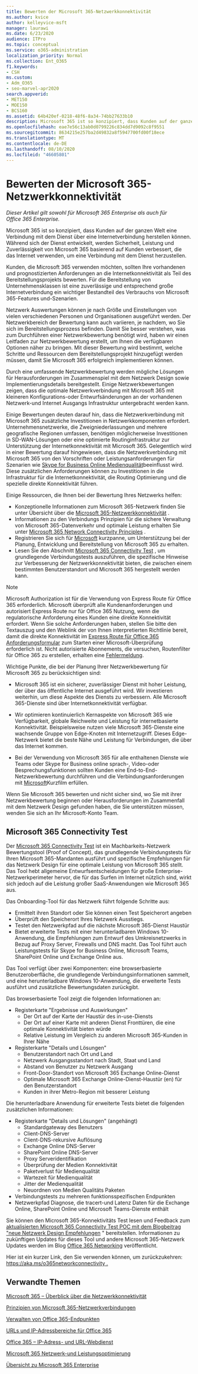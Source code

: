 ```yaml
---
title: Bewerten der Microsoft 365-Netzwerkkonnektivität
ms.author: kvice
author: kelleyvice-msft
manager: laurawi
ms.date: 6/23/2020
audience: ITPro
ms.topic: conceptual
ms.service: o365-administration
localization_priority: Normal
ms.collection: Ent_O365
f1.keywords:
- CSH
ms.custom:
- Adm_O365
- seo-marvel-apr2020
search.appverid:
- MET150
- MOE150
- BCS160
ms.assetid: 64b420ef-0218-48f6-8a34-74bb27633b10
description: Microsoft 365 ist so konzipiert, dass Kunden auf der ganzen Welt eine Verbindung mit dem Dienst über eine Internetverbindung herstellen können. Während sich der Dienst entwickelt, werden Sicherheit, Leistung und Zuverlässigkeit von Microsoft 365 basierend auf Kunden verbessert, die das Internet verwenden, um eine Verbindung mit dem Dienst herzustellen.
ms.openlocfilehash: eae7e56c13ab0d0799226c834dd7d9092c8f9551
ms.sourcegitcommit: 8634215e257ba2d49832a8f5947700fd00f18ece
ms.translationtype: MT
ms.contentlocale: de-DE
ms.lasthandoff: 08/10/2020
ms.locfileid: "46605801"
---
```

# <a name="assessing-microsoft-365-network-connectivity"></a>Bewerten der Microsoft 365-Netzwerkkonnektivität

*Dieser Artikel gilt sowohl für Microsoft 365 Enterprise als auch für Office 365 Enterprise.*

Microsoft 365 ist so konzipiert, dass Kunden auf der ganzen Welt eine Verbindung mit dem Dienst über eine Internetverbindung herstellen können. Während sich der Dienst entwickelt, werden Sicherheit, Leistung und Zuverlässigkeit von Microsoft 365 basierend auf Kunden verbessert, die das Internet verwenden, um eine Verbindung mit dem Dienst herzustellen.
  
Kunden, die Microsoft 365 verwenden möchten, sollten Ihre vorhandenen und prognostizierten Anforderungen an die Internetkonnektivität als Teil des Bereitstellungsprojekts bewerten. Für die Bereitstellung von Unternehmensklassen ist eine zuverlässige und entsprechend große Internetverbindung ein wichtiger Bestandteil des Verbrauchs von Microsoft 365-Features und-Szenarien.
  
Netzwerk Auswertungen können je nach Größe und Einstellungen von vielen verschiedenen Personen und Organisationen ausgeführt werden. Der Netzwerkbereich der Bewertung kann auch variieren, je nachdem, wo Sie sich im Bereitstellungsprozess befinden. Damit Sie besser verstehen, was zum Durchführen einer Netzwerkbewertung benötigt wird, haben wir einen Leitfaden zur Netzwerkbewertung erstellt, um Ihnen die verfügbaren Optionen näher zu bringen. Mit dieser Bewertung wird bestimmt, welche Schritte und Ressourcen dem Bereitstellungsprojekt hinzugefügt werden müssen, damit Sie Microsoft 365 erfolgreich implementieren können.
  
Durch eine umfassende Netzwerkbewertung werden mögliche Lösungen für Herausforderungen im Zusammenspiel mit dem Netzwerk Design sowie Implementierungsdetails bereitgestellt. Einige Netzwerkbewertungen zeigen, dass die optimale Netzwerkverbindung mit Microsoft 365 mit kleineren Konfigurations-oder Entwurfsänderungen an der vorhandenen Netzwerk-und Internet Ausgangs Infrastruktur untergebracht werden kann.

Einige Bewertungen deuten darauf hin, dass die Netzwerkverbindung mit Microsoft 365 zusätzliche Investitionen in Netzwerkkomponenten erfordert. Unternehmensnetzwerke, die Zweigniederlassungen und mehrere geografische Regionen umfassen, benötigen möglicherweise Investitionen in SD-WAN-Lösungen oder eine optimierte Routinginfrastruktur zur Unterstützung der Internetkonnektivität mit Microsoft 365. Gelegentlich wird in einer Bewertung darauf hingewiesen, dass die Netzwerkverbindung mit Microsoft 365 von den Vorschriften oder Leistungsanforderungen für Szenarien wie [Skype for Business Online Medienqualität](https://support.office.com/article/Media-Quality-and-Network-Connectivity-Performance-in-Skype-for-Business-Online-5fe3e01b-34cf-44e0-b897-b0b2a83f0917)beeinflusst wird. Diese zusätzlichen Anforderungen können zu Investitionen in die Infrastruktur für die Internetkonnektivität, die Routing Optimierung und die spezielle direkte Konnektivität führen.

Einige Ressourcen, die Ihnen bei der Bewertung Ihres Netzwerks helfen:

- Konzeptionelle Informationen zum Microsoft 365-Netzwerk finden Sie unter Übersicht über die [Microsoft 365-Netzwerkkonnektivität](office-365-networking-overview.md) .
- Informationen zu den Verbindungs Prinzipien für die sichere Verwaltung von Microsoft 365-Datenverkehr und optimale Leistung erhalten Sie unter [Microsoft 365 Network Connectivity Principles](https://aka.ms/o365networkingprinciples) .
- Registrieren Sie sich für [Microsoft](https://www.microsoft.com/fasttrack) kurzpanne, um Unterstützung bei der Planung, Entwicklung und Bereitstellung von Microsoft 365 zu erhalten. 
- Lesen Sie den Abschnitt [Microsoft 365 Connectivity Test](assessing-network-connectivity.md#the-microsoft-365-connectivity-test) , um grundlegende Verbindungstests auszuführen, die spezifische Hinweise zur Verbesserung der Netzwerkkonnektivität bieten, die zwischen einem bestimmten Benutzerstandort und Microsoft 365 hergestellt werden kann.

> [!NOTE]
> Microsoft Authorization ist für die Verwendung von Express Route für Office 365 erforderlich. Microsoft überprüft alle Kundenanforderungen und autorisiert Express Route nur für Office 365 Nutzung, wenn die regulatorische Anforderung eines Kunden eine direkte Konnektivität erfordert. Wenn Sie solche Anforderungen haben, stellen Sie bitte den Textauszug und den Weblink der von Ihnen interpretierten Richtlinie bereit, damit die direkte Konnektivität im [Express Route für Office 365 Anforderungsformular](https://aka.ms/O365ERReview) zum Starten einer Microsoft-Überprüfung erforderlich ist. Nicht autorisierte Abonnements, die versuchen, Routenfilter für Office 365 zu erstellen, erhalten eine [Fehlermeldung](https://support.microsoft.com/kb/3181709).
  
Wichtige Punkte, die bei der Planung Ihrer Netzwerkbewertung für Microsoft 365 zu berücksichtigen sind:
  
- Microsoft 365 ist ein sicherer, zuverlässiger Dienst mit hoher Leistung, der über das öffentliche Internet ausgeführt wird. Wir investieren weiterhin, um diese Aspekte des Diensts zu verbessern. Alle Microsoft 365-Dienste sind über Internetkonnektivität verfügbar.

- Wir optimieren kontinuierlich Kernaspekte von Microsoft 365 wie Verfügbarkeit, globale Reichweite und Leistung für internetbasierte Konnektivität. Beispielsweise nutzen viele Microsoft 365-Dienste eine wachsende Gruppe von Edge-Knoten mit Internetzugriff. Dieses Edge-Netzwerk bietet die beste Nähe und Leistung für Verbindungen, die über das Internet kommen.

- Bei der Verwendung von Microsoft 365 für alle enthaltenen Dienste wie Teams oder Skype for Business online sprach-, Video-oder Besprechungsfunktionen sollten Kunden eine End-to-End-Netzwerkbewertung durchführen und die Verbindungsanforderungen mit [Microsoft](https://www.microsoft.com/fasttrack)Kurzfilm erfüllen.

Wenn Sie Microsoft 365 bewerten und nicht sicher sind, wo Sie mit ihrer Netzwerkbewertung beginnen oder Herausforderungen im Zusammenfall mit dem Netzwerk Design gefunden haben, die Sie unterstützen müssen, wenden Sie sich an Ihr Microsoft-Konto Team.

## <a name="the-microsoft-365-connectivity-test"></a>Microsoft 365 Connectivity Test

Der [Microsoft 365 Connectivity Test](https://aka.ms/netonboard) ist ein Machbarkeits-Netzwerk Bewertungstool (Proof of Concept), das grundlegende Verbindungstests für Ihren Microsoft 365-Mandanten ausführt und spezifische Empfehlungen für das Netzwerk Design für eine optimale Leistung von Microsoft 365 stellt. Das Tool hebt allgemeine Entwurfsentscheidungen für große Enterprise-Netzwerkperimeter hervor, die für das Surfen im Internet nützlich sind, wirkt sich jedoch auf die Leistung großer SaaS-Anwendungen wie Microsoft 365 aus.

Das Onboarding-Tool für das Netzwerk führt folgende Schritte aus:

- Ermittelt ihren Standort oder Sie können einen Test Speicherort angeben
- Überprüft den Speicherort Ihres Netzwerk Ausstiegs.
- Testet den Netzwerkpfad auf die nächste Microsoft 365-Dienst Haustür
- Bietet erweiterte Tests mit einer herunterladbaren Windows 10-Anwendung, die Empfehlungen zum Entwurf des Umkreisnetzwerks in Bezug auf Proxy Server, Firewalls und DNS macht. Das Tool führt auch Leistungstests für Skype for Business Online, Microsoft Teams, SharePoint Online und Exchange Online aus.

Das Tool verfügt über zwei Komponenten: eine browserbasierte Benutzeroberfläche, die grundlegende Verbindungsinformationen sammelt, und eine herunterladbare Windows 10-Anwendung, die erweiterte Tests ausführt und zusätzliche Bewertungsdaten zurückgibt.

Das browserbasierte Tool zeigt die folgenden Informationen an:

- Registerkarte "Ergebnisse und Auswirkungen"
  - Der Ort auf der Karte der Haustür des in-use-Diensts
  - Der Ort auf einer Karte mit anderen Dienst Fronttüren, die eine optimale Konnektivität bieten würde
  - Relative Leistung im Vergleich zu anderen Microsoft 365-Kunden in Ihrer Nähe
- Registerkarte "Details und Lösungen"
  - Benutzerstandort nach Ort und Land
  - Netzwerk Ausgangsstandort nach Stadt, Staat und Land
  - Abstand von Benutzer zu Netzwerk Ausgang
  - Front-Door-Standort von Microsoft 365 Exchange Online-Dienst
  - Optimale Microsoft 365 Exchange Online-Dienst-Haustür (en) für den Benutzerstandort
  - Kunden in ihrer Metro-Region mit besserer Leistung

Die herunterladbare Anwendung für erweiterte Tests bietet die folgenden zusätzlichen Informationen:

- Registerkarte "Details und Lösungen" (angehängt)
  - Standardgateway des Benutzers
  - Client-DNS-Server
  - Client-DNS-rekursive Auflösung
  - Exchange Online DNS-Server
  - SharePoint Online DNS-Server
  - Proxy Serveridentifikation
  - Überprüfung der Medien Konnektivität
  - Paketverlust für Medienqualität
  - Wartezeit für Medienqualität
  - Jitter der Medienqualität
  - Neuordnen von Medien Qualitäts Paketen
- Verbindungstests zu mehreren funktionsspezifischen Endpunkten
- Netzwerkpfad Diagnose, die tracert-und Latenz Daten für die Exchange Online, SharePoint Online und Microsoft Teams-Dienste enthält

Sie können den Microsoft 365-Konnektivitäts Test lesen und Feedback zum [aktualisierten Microsoft 365 Connectivity Test POC mit dem Blogbeitrag "neue Netzwerk Design Empfehlungen](https://techcommunity.microsoft.com/t5/Office-365-Networking/Updated-Office-365-Network-Onboarding-Tool-POC-with-new-network/m-p/711130#M130) " bereitstellen. Informationen zu zukünftigen Updates für dieses Tool und andere Microsoft 365-Netzwerk Updates werden im Blog [Office 365 Networking](https://techcommunity.microsoft.com/t5/Office-365-Networking/bd-p/Office365Networking) veröffentlicht.
  
Hier ist ein kurzer Link, den Sie verwenden können, um zurückzukehren: [ https://aka.ms/o365networkconnectivity .](https://aka.ms/o365networkconnectivity)
  
## <a name="related-topics"></a>Verwandte Themen

[Microsoft 365 – Überblick über die Netzwerkkonnektivität](office-365-networking-overview.md)

[Prinzipien von Microsoft 365-Netzwerkverbindungen](https://aka.ms/o365networkingprinciples)

[Verwalten von Office 365-Endpunkten](managing-office-365-endpoints.md)

[URLs und IP-Adressbereiche für Office 365](urls-and-ip-address-ranges.md)

[Office 365 – IP-Adress- und URL-Webdienst](office-365-ip-web-service.md)

[Microsoft 365 Netzwerk-und Leistungsoptimierung](network-planning-and-performance.md)

[Übersicht zu Microsoft 365 Enterprise](https://docs.microsoft.com/microsoft-365/enterprise/microsoft-365-overview)
